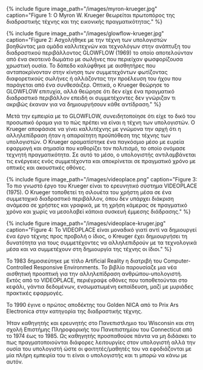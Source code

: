 {% include figure image_path="/images/myron-krueger.jpg" caption="Figure 1: Ο Myron W. Krueger θεωρείται πρωτοπόρος της διαδραστικής τέχνης και της εικονικής πραγματικότητας." %}

{% include figure image_path="/images/glowflow-krueger.jpg" caption="Figure 2: Ασχολήθηκε με την τέχνη των υπολογιστών βοηθώντας μια ομάδα καλλιτεχνών και τεχνολόγων στην ανάπτυξη του διαδραστικού περιβάλλοντος GLOWFLOW (1969) το οποίο αποτελούνταν από ένα σκοτεινό δωμάτιο με σωλήνες που περιείχαν φωσφορίζουσα χρωστική ουσία. Το δάπεδο καλύφθηκε με αισθητήρες που ανταποκρίνονταν στην κίνηση των συμμετεχόντων φωτίζοντας διαφορετικούς σωλήνες ή αλλάζοντας την προέλευση του ήχου που παράγεται από ένα συνθεσάιζερ. Οπτικά, ο Krueger θεώρησε το GLOWFLOW επιτυχία, αλλά θεώρησε ότι δεν είχε ένα πραγματικό διαδραστικό περιβάλλον επειδή οι συμμετέχοντες δεν γνώριζαν τι ακριβώς έκαναν για να δημιουργήσουν κάθε αντίδραση." %}

Μετά την εμπειρία με το GLOWFLOW, συνειδητοποίησε ότι είχε το δικό του προσωπικό όραμα για το πώς πρέπει να είναι η τέχνη των υπολογιστών. Ο Krueger αποφάσισε να γίνει καλλιτέχνης με γνώμονα την αρχή ότι η αλληλεπίδραση ήταν η απαραίτητη προϋπόθεση της τέχνης των υπολογιστών. Ο Krueger οραματίστηκε ένα παγκόσμιο μέσο με ευρεία εφαρμογή και σημασία που καθορίζει τον πολιτισμό, το οποίο ονόμασε τεχνητή πραγματικότητα. Σε αυτό το μέσο, ο υπολογιστής αντιλαμβάνεται τις ενέργειες ενός συμμετέχοντα και αποκρίνεται σε πραγματικό χρόνο με οπτικές και ακουστικές οθόνες.

{% include figure image_path="/images/videoplace.png" caption="Figure 3: Το πιο γνωστό έργο του Krueger είναι το ερευνητικό σύστημα VIDEOPLACE (1975). Ο Krueger τοποθετεί τη σιλουέτα του χρήστη μέσα σε ένα συμμετοχικό διαδραστικό περιβάλλον, όπου δεν υπάρχει διάκριση ανάμεσα σε χρήστες και γραφικά, με τη χρήση κάμερας σε πραγματικό χρόνο και χωρίς να μεσολαβεί κάποια συσκευή έμμεσης διάδρασης." %}

{% include figure image_path="/images/videoplace-kruger.jpg" caption="Figure 4: Το VIDEOPLACE είναι μοναδικό γιατί αντί να δημιουργεί ένα έργο τέχνης προς προβολή ο ίδιος, ο Kreuger έχει δημιουργήσει τη δυνατότητα για τους συμμετέχοντες να αλληλεπιδρούν με τα τεχνολογικά μέσα και να συμμετέχουν στη δημιουργία της τέχνης οι ίδιοι." %}

Το 1983 δημοσιεύτηκε με τίτλο Artificial Reality η διατριβή του Computer-Controlled Responsive Environments. Το βιβλίο παρουσίαζε μια νέα αισθητική προοπτική για την αλληλεπίδραση ανθρώπου-υπολογιστή. Εκτός από το VIDEOPLACE, περιέγραψε οθόνες που τοποθετούνται στο κεφάλι, γάντια δεδομένων, ενσωματωμένη εκπαίδευση, μαζί με μυριάδες πρακτικές εφαρμογές.

Το 1990 έγινε ο πρώτος αποδέκτης του Golden NICA από το Prix Ars Electronica στην κατηγορία της διαδραστικής τέχνης.

Ήταν καθηγητής και ερευνητής στο Πανεπιστλημιο του Wisconsin και στη σχολή Επιστήμης Πληροφορικής του Πανεπιστημίου του Connecticut από το 1974 έως το 1985. Ως καθηγητής προσπαθούσε πάντα να μη διδάσκει το πως πραγματοποιούνται διάφορες λειτουργίες στον υπολογιστή αλλά την ουσία του υπολογιστή ώστε οι φοιτητές/μαθητές του να εφοδιάζονται με μία πλήρη εμπειρία του τι είναι ο υπολογιστής και τι μπορώ να κάνω με αυτόν. 


